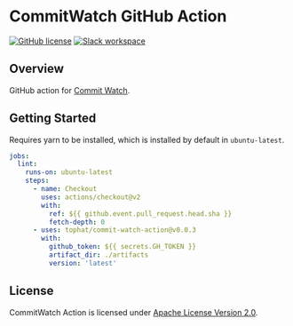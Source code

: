 # CommitWatch GitHub Action

[![GitHub license](https://img.shields.io/github/license/tophat/commit-watch-action)](https://github.com/tophat/commit-watch-action/blob/master/LICENSE) [![Slack workspace](https://slackinvite.dev.tophat.com/badge.svg)](https://opensource.tophat.com/slack)

## Overview

GitHub action for [Commit Watch](https://github.com/tophat/commit-watch).

## Getting Started

Requires yarn to be installed, which is installed by default in `ubuntu-latest`.

```yaml
jobs:
  lint:
    runs-on: ubuntu-latest
    steps:
      - name: Checkout
        uses: actions/checkout@v2
        with:
          ref: ${{ github.event.pull_request.head.sha }}
          fetch-depth: 0
      - uses: tophat/commit-watch-action@v0.0.3
        with:
          github_token: ${{ secrets.GH_TOKEN }}
          artifact_dir: ./artifacts
          version: 'latest'
```

## License

CommitWatch Action is licensed under [Apache License Version 2.0](https://github.com/tophat/commit-watch-action/tree/master/LICENSE).
